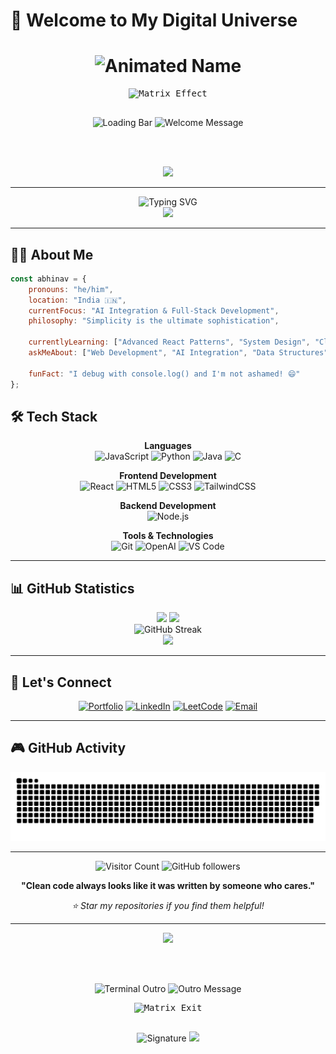# 🌟 Welcome to My Digital Universe

<div align="center">
  <!-- Animated Header with Gradient Text -->
  <h1>
    <img src="https://readme-typing-svg.herokuapp.com?font=Orbitron&weight=900&size=35&duration=3000&pause=1000&color=00D8FF&background=00000000&center=true&vCenter=true&multiline=true&repeat=false&random=false&width=800&height=100&lines=%F0%9F%8C%8C+ABHINAV+TIWARY;%E2%9A%A1+FULL-STACK+DEVELOPER" alt="Animated Name" />
  </h1>
  
  <!-- Matrix Rain Effect ASCII -->
  <pre>
<img src="https://readme-typing-svg.herokuapp.com?font=Courier+Prime&weight=400&size=12&duration=2000&pause=500&color=00FF41&background=00000000&center=true&vCenter=true&multiline=true&repeat=false&width=600&height=120&lines=%E2%96%88%E2%96%91%E2%96%93%E2%96%88%E2%96%91%E2%96%93%E2%96%88%E2%96%91%E2%96%93%E2%96%88%E2%96%91%E2%96%93%E2%96%88%E2%96%91%E2%96%93%E2%96%88%E2%96%91%E2%96%93%E2%96%88%E2%96%91%E2%96%93%E2%96%88%E2%96%91%E2%96%93%E2%96%88%E2%96%91%E2%96%93%E2%96%88%E2%96%91%E2%96%93%E2%96%88%E2%96%91%E2%96%93%E2%96%88%E2%96%91%E2%96%93%E2%96%88%E2%96%91%E2%96%93%E2%96%88%E2%96%91%E2%96%93%E2%96%88;%E2%96%91%E2%96%88%E2%96%93%E2%96%91%E2%96%88%E2%96%93%E2%96%91%E2%96%88%E2%96%93%E2%96%91%E2%96%88%E2%96%93%E2%96%91%E2%96%88%E2%96%93%E2%96%91%E2%96%88%E2%96%93%E2%96%91%E2%96%88%E2%96%93%E2%96%91%E2%96%88%E2%96%93%E2%96%91%E2%96%88%E2%96%93%E2%96%91%E2%96%88%E2%96%93%E2%96%91%E2%96%88%E2%96%93%E2%96%91%E2%96%88%E2%96%93%E2%96%91%E2%96%88%E2%96%93%E2%96%91%E2%96%88;%E2%96%93%E2%96%91%E2%96%88%E2%96%93%E2%96%91%E2%96%88%E2%96%93%E2%96%91%E2%96%88%E2%96%93%E2%96%91%E2%96%88%E2%96%93%E2%96%91%E2%96%88%E2%96%93%E2%96%91%E2%96%88%E2%96%93%E2%96%91%E2%96%88%E2%96%93%E2%96%91%E2%96%88%E2%96%93%E2%96%91%E2%96%88%E2%96%93%E2%96%91%E2%96%88%E2%96%93%E2%96%91%E2%96%88%E2%96%93%E2%96%91%E2%96%88%E2%96%93%E2%96%91%E2%96%88;%F0%9F%94%A5+ENTERING+THE+CODE+MATRIX+%F0%9F%94%A5" alt="Matrix Effect" />
  </pre>
  
  <!-- Holographic Loading Bar -->
  <img src="https://readme-typing-svg.herokuapp.com?font=Courier+Prime&weight=700&size=16&duration=4000&pause=1000&color=FF6B6B&background=00000000&center=true&vCenter=true&multiline=false&repeat=false&width=500&lines=%E2%96%88%E2%96%88%E2%96%88%E2%96%88%E2%96%88%E2%96%88%E2%96%88%E2%96%88%E2%96%88%E2%96%88%E2%96%88%E2%96%88%E2%96%88%E2%96%88%E2%96%88%E2%96%88%E2%96%88%E2%96%88%E2%96%88%E2%96%88+100%25+LOADED" alt="Loading Bar" />
  
  <!-- Glitch Effect Welcome -->
  <img src="https://readme-typing-svg.herokuapp.com?font=Orbitron&weight=900&size=28&duration=1500&pause=800&color=FF6B6B&background=00000000&center=true&vCenter=true&multiline=false&repeat=false&width=800&lines=%F0%9F%92%AB+WELCOME+TO+MY+DIGITAL+REALM+%F0%9F%92%AB" alt="Welcome Message" />
  
  <br><br>
  
  <!-- Cyberpunk Divider -->
  <img src="https://user-images.githubusercontent.com/74038190/212284100-561aa473-3905-4a80-b561-0d28506553ee.gif" width="900">
</div>

---

<div align="center">
  <img src="https://readme-typing-svg.herokuapp.com?font=Fira+Code&weight=500&size=22&pause=1000&color=00D8FF&center=true&vCenter=true&random=false&width=600&lines=Full-Stack+Developer+%7C+AI+Enthusiast;Building+Tomorrow's+Solutions+Today;Code+%2B+Creativity+%3D+Innovation" alt="Typing SVG" />
</div>

<div align="center">
  <img src="https://user-images.githubusercontent.com/74038190/225813708-98b745f2-7d22-48cf-9150-083f1b00d6c9.gif" width="200">
</div>

---

## 👨‍💻 About Me

```javascript
const abhinav = {
    pronouns: "he/him",
    location: "India 🇮🇳",
    currentFocus: "AI Integration & Full-Stack Development",
    philosophy: "Simplicity is the ultimate sophistication",
    
    currentlyLearning: ["Advanced React Patterns", "System Design", "Cloud Architecture"],
    askMeAbout: ["Web Development", "AI Integration", "Data Structures", "Problem Solving"],
    
    funFact: "I debug with console.log() and I'm not ashamed! 😄"
};
```

## 🛠️ Tech Stack

<div align="center">

**Languages**  
![JavaScript](https://img.shields.io/badge/JavaScript-F7DF1E?style=for-the-badge&logo=JavaScript&logoColor=white)
![Python](https://img.shields.io/badge/Python-14354C?style=for-the-badge&logo=python&logoColor=white)
![Java](https://img.shields.io/badge/Java-ED8B00?style=for-the-badge&logo=openjdk&logoColor=white)
![C](https://img.shields.io/badge/C-00599C?style=for-the-badge&logo=c&logoColor=white)

**Frontend Development**  
![React](https://img.shields.io/badge/React-20232A?style=for-the-badge&logo=react&logoColor=61DAFB)
![HTML5](https://img.shields.io/badge/HTML5-E34F26?style=for-the-badge&logo=html5&logoColor=white)
![CSS3](https://img.shields.io/badge/CSS3-1572B6?style=for-the-badge&logo=css3&logoColor=white)
![TailwindCSS](https://img.shields.io/badge/Tailwind_CSS-38B2AC?style=for-the-badge&logo=tailwind-css&logoColor=white)

**Backend Development**  
![Node.js](https://img.shields.io/badge/Node.js-43853D?style=for-the-badge&logo=node.js&logoColor=white)

**Tools & Technologies**  
![Git](https://img.shields.io/badge/Git-F05032?style=for-the-badge&logo=git&logoColor=white)
![OpenAI](https://img.shields.io/badge/OpenAI-412991?style=for-the-badge&logo=openai&logoColor=white)
![VS Code](https://img.shields.io/badge/VS_Code-007ACC?style=for-the-badge&logo=visual-studio-code&logoColor=white)

</div>

---

## 📊 GitHub Statistics

<div align="center">
  <img height="180em" src="https://github-readme-stats-eight-theta.vercel.app/api?username=abhiii9vvv&show_icons=true&theme=algolia&include_all_commits=true&count_private=true&hide_border=true"/>
  <img height="180em" src="https://github-readme-stats-eight-theta.vercel.app/api/top-langs/?username=abhiii9vvv&layout=compact&langs_count=8&theme=algolia&hide_border=true"/>
</div>

<div align="center">
  <img src="https://streak-stats.demolab.com?user=abhiii9vvv&theme=algolia&hide_border=true&cache_bust=1" alt="GitHub Streak" />
</div>


<div align="center">
  <img src="https://github-readme-activity-graph.vercel.app/graph?username=abhiii9vvv&bg_color=0D1117&color=5BCDEC&line=5BCDEC&point=FFFFFF&hide_border=true" />
</div>

---

## 🤝 Let's Connect

<div align="center">

[![Portfolio](https://img.shields.io/badge/Portfolio-000000?style=for-the-badge&logo=vercel&logoColor=white)](https://av9.vercel.app/)
[![LinkedIn](https://img.shields.io/badge/LinkedIn-0077B5?style=for-the-badge&logo=linkedin&logoColor=white)](https://www.linkedin.com/in/abhinav-tiwary-791a63302/)
[![LeetCode](https://img.shields.io/badge/-LeetCode-FFA116?style=for-the-badge&logo=LeetCode&logoColor=black)](https://leetcode.com/u/Abhiii9vv_/)
[![Email](https://img.shields.io/badge/Email-D14836?style=for-the-badge&logo=gmail&logoColor=white)](mailto:gyanutiwari758@gmail.com)

</div>

---

## 🎮 GitHub Activity

<div align="center">
  <picture>
    <source media="(prefers-color-scheme: dark)" srcset="https://raw.githubusercontent.com/abhiii9vvv/abhiii9vvv/output/github-snake-dark.svg" />
    <source media="(prefers-color-scheme: light)" srcset="https://raw.githubusercontent.com/abhiii9vvv/abhiii9vvv/output/github-snake.svg" />
    <img alt="github-snake" src="https://raw.githubusercontent.com/abhiii9vvv/abhiii9vvv/output/github-snake.svg" />
  </picture>
</div>

---

<div align="center">
  
![Visitor Count](https://komarev.com/ghpvc/?username=abhiii9vvv&label=Profile%20Views&color=0891b2&style=flat-square)
![GitHub followers](https://img.shields.io/github/followers/abhiii9vvv?label=Followers&style=social)

**"Clean code always looks like it was written by someone who cares."**

*⭐️ Star my repositories if you find them helpful!*

</div>

---

<!-- EPIC OUTRO SECTION -->
<div align="center">
  
  <!-- Cyberpunk Outro Divider -->
  <img src="https://user-images.githubusercontent.com/74038190/212284100-561aa473-3905-4a80-b561-0d28506553ee.gif" width="900">
  
  <br><br>
  
  <!-- Terminal-Style Outro -->
  <img src="https://readme-typing-svg.herokuapp.com?font=Courier+Prime&weight=700&size=18&duration=2000&pause=1000&color=00FF41&background=00000000&center=true&vCenter=true&multiline=true&repeat=false&width=700&height=150&lines=%24+echo+%22Thanks+for+visiting+my+profile%22;Thanks+for+visiting+my+profile;%24+git+add+.+%26%26+git+commit+-m+%22New+connection%22;%5Bmain+a1b2c3d%5D+New+connection;%24+echo+%22Let%27s+build+something+amazing+together%21%22;Let%27s+build+something+amazing+together%21" alt="Terminal Outro" />
  
  <!-- Glitch Effect Goodbye -->
  <img src="https://readme-typing-svg.herokuapp.com?font=Orbitron&weight=900&size=24&duration=1800&pause=500&color=FF6B6B&background=00000000&center=true&vCenter=true&multiline=false&repeat=false&width=800&lines=%E2%9A%A1+THANKS+FOR+THE+VISIT+%E2%9A%A1;%F0%9F%9A%80+SEE+YOU+IN+THE+CODE+UNIVERSE+%F0%9F%9A%80;%F0%9F%92%BB+KEEP+CODING%2C+KEEP+CREATING+%F0%9F%92%BB" alt="Outro Message" />
  
  <!-- Matrix Exit Effect -->
  <pre>
<img src="https://readme-typing-svg.herokuapp.com?font=Courier+Prime&weight=400&size=12&duration=1500&pause=300&color=00FF41&background=00000000&center=true&vCenter=true&multiline=true&repeat=false&width=600&height=100&lines=%E2%96%93%E2%96%91%E2%96%88%E2%96%93%E2%96%91%E2%96%88%E2%96%93%E2%96%91%E2%96%88%E2%96%93%E2%96%91%E2%96%88%E2%96%93%E2%96%91%E2%96%88%E2%96%93%E2%96%91%E2%96%88%E2%96%93%E2%96%91%E2%96%88%E2%96%93%E2%96%91%E2%96%88%E2%96%93%E2%96%91%E2%96%88%E2%96%93%E2%96%91%E2%96%88%E2%96%93%E2%96%91%E2%96%88%E2%96%93%E2%96%91%E2%96%88;%E2%96%88%E2%96%93%E2%96%91%E2%96%88%E2%96%93%E2%96%91%E2%96%88%E2%96%93%E2%96%91%E2%96%88%E2%96%93%E2%96%91%E2%96%88%E2%96%93%E2%96%91%E2%96%88%E2%96%93%E2%96%91%E2%96%88%E2%96%93%E2%96%91%E2%96%88%E2%96%93%E2%96%91%E2%96%88%E2%96%93%E2%96%91%E2%96%88%E2%96%93%E2%96%91%E2%96%88%E2%96%93%E2%96%91%E2%96%88%E2%96%93%E2%96%91%E2%96%88;%F0%9F%8C%8C+EXITING+THE+MATRIX+%F0%9F%8C%8C;%E2%96%91%E2%96%88%E2%96%93%E2%96%91%E2%96%88%E2%96%93%E2%96%91%E2%96%88%E2%96%93%E2%96%91%E2%96%88%E2%96%93%E2%96%91%E2%96%88%E2%96%93%E2%96%91%E2%96%88%E2%96%93%E2%96%91%E2%96%88%E2%96%93%E2%96%91%E2%96%88%E2%96%93%E2%96%91%E2%96%88%E2%96%93%E2%96%91%E2%96%88%E2%96%93%E2%96%91%E2%96%88%E2%96%93%E2%96%91%E2%96%88" alt="Matrix Exit" />
  </pre>
  
  <!-- Final Signature -->
  <img src="https://readme-typing-svg.herokuapp.com?font=Orbitron&weight=400&size=16&duration=2500&pause=1000&color=4FC3F7&background=00000000&center=true&vCenter=true&multiline=false&repeat=false&width=600&lines=%F0%9F%92%A0+Crafted+with+%E2%9D%A4%EF%B8%8F+by+Abhinav+Tiwary+%F0%9F%92%A0" alt="Signature" />
  
  <!-- Holographic Footer -->
  <img src="https://capsule-render.vercel.app/api?type=waving&color=gradient&height=100&section=footer&text=🌟%20Until%20Next%20Time%20🌟&fontSize=20&fontColor=fff&animation=twinkling"/>
  
</div>

